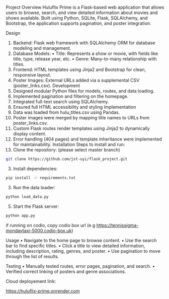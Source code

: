 Project Overview
Huluflix Prime is a Flask-based web application that allows users to browse, search, and view detailed information about movies and shows available. Built using Python, SQLite, Flask, SQLAlchemy, and Bootstrap, the application supports pagination, and poster integration.

Design
1.	Backend: Flask web framework with SQLAlchemy ORM for database modeling and management.
2.	Database Models:
•	Title: Represents a show or movie, with fields like title, type, release year, etc.
•	Genre: Many-to-many relationship with titles.
3.	Frontend: HTML templates using Jinja2 and Bootstrap for clean, responsive layout.
4.	Poster Images: External URLs added via a supplemental CSV (poster_links.csv).
Development
1.	Designed modular Python files for models, routes, and data loading.
2.	Implemented pagination and filtering on the homepage.
3.	Integrated full-text search using SQLAlchemy.
4.	Ensured full HTML accessibility and styling
Implementation
1.	Data was loaded from hulu_titles.csv using Pandas.
2.	Poster images were merged by mapping title names to URLs from poster_links.csv.
3.	Custom Flask routes render templates using Jinja2 to dynamically display content.
4.	Error handling (404 pages) and template inheritance were implemented for maintainability.
Installation
Steps to install and run:
1.	Clone the repository: (please select master branch)
   ```bash
git clone https://github.com/jst-uyi/flask_project.git
```
3.	Install dependencies:
```bash
pip install -r requirements.txt
```
3.	Run the data loader:
   ```bash
python load_data.py
```
5.	Start the Flask server:
   ```bash
python app.py
```
if running on codio, copy codio box url (e.g https://tennissigma-mondaytaxi-5000.codio-box.uk)

Usage
•	Navigate to the home page to browse content.
•	Use the search bar to find specific titles.
•	Click a title to view detailed information, including description, rating, genres, and poster.
•	Use pagination to move through the list of results.

Testing
•	Manually tested routes, error pages, pagination, and search.
•	Verified correct linking of posters and genre associations.

Cloud deployement link:

https://huluflix-prime.onrender.com


